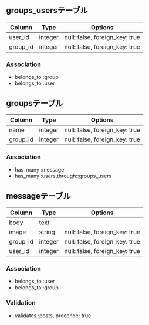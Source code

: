 ## groups_usersテーブル

|Column|Type|Options|
|------|----|-------|
|user_id |integer|null: false, foreign_key: true|
|group_id|integer|null: false, foreign_key: true|

### Association
- belongs_to :group
- belongs_to :user

## groupsテーブル

|Column|Type|Options|
|------|----|-------|
|name  |integer|null: false, foreign_key: true|
|group_id|integer|null: false, foreign_key: true|


### Association
- has_many :message
- has_many :users,through::groups_users

## messageテーブル

|Column|Type|Options|
|------|----|-------|
|body  |text|       |
|image |string   |null: false, foreign_key: true|
|group_id|integer|null: false, foreign_key: true|
|user_id |integer|null: false, foreign_key: true|

### Association
- belongs_to :user
- belongs_to :group

### Validation
- validates :posts, precence: true
